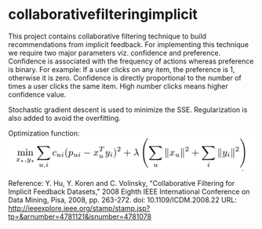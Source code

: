 # collaborativefilteringimplicit
This project contains collaborative filtering technique to build recommendations from implicit feedback. For implementing this technique we require two major parameters viz. confidence and preference. Confidence is associated with the frequency of actions whereas preference is binary. 
For example: If a user clicks on any item, the preference is 1, otherwise it is zero. Confidence is directly proportional to the number of times a user clicks the same item. High number clicks means higher confidence value.

Stochastic gradient descent is used to minimize the SSE. Regularization is also added to avoid the overfitting. 

Optimization function: 
<img src="optimization.png" alt="3 Col Portfolio Preview" style="max-width:100%;">

Reference: 
Y. Hu, Y. Koren and C. Volinsky, "Collaborative Filtering for Implicit Feedback Datasets," 2008 Eighth IEEE International Conference on Data Mining, Pisa, 2008, pp. 263-272. doi: 10.1109/ICDM.2008.22 URL: http://ieeexplore.ieee.org/stamp/stamp.jsp?tp=&arnumber=4781121&isnumber=4781078
